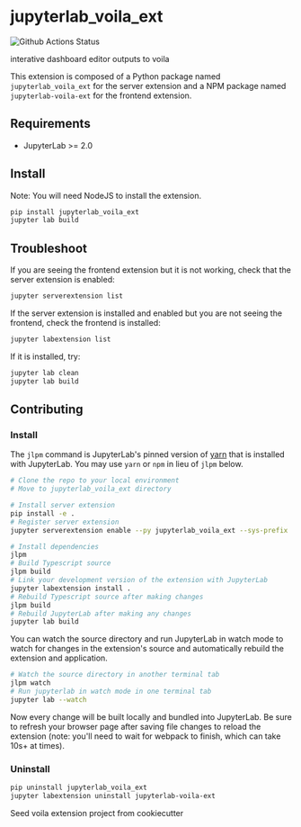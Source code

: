 # jupyterlab_voila_ext

![Github Actions Status](https://github.com/jupytercalpoly/project3/workflows/Build/badge.svg)

interative dashboard editor outputs to voila


This extension is composed of a Python package named `jupyterlab_voila_ext`
for the server extension and a NPM package named `jupyterlab-voila-ext`
for the frontend extension.


## Requirements

* JupyterLab >= 2.0

## Install

Note: You will need NodeJS to install the extension.

```bash
pip install jupyterlab_voila_ext
jupyter lab build
```

## Troubleshoot

If you are seeing the frontend extension but it is not working, check
that the server extension is enabled:

```bash
jupyter serverextension list
```

If the server extension is installed and enabled but you are not seeing
the frontend, check the frontend is installed:

```bash
jupyter labextension list
```

If it is installed, try:

```bash
jupyter lab clean
jupyter lab build
```

## Contributing

### Install

The `jlpm` command is JupyterLab's pinned version of
[yarn](https://yarnpkg.com/) that is installed with JupyterLab. You may use
`yarn` or `npm` in lieu of `jlpm` below.

```bash
# Clone the repo to your local environment
# Move to jupyterlab_voila_ext directory

# Install server extension
pip install -e .
# Register server extension
jupyter serverextension enable --py jupyterlab_voila_ext --sys-prefix

# Install dependencies
jlpm
# Build Typescript source
jlpm build
# Link your development version of the extension with JupyterLab
jupyter labextension install .
# Rebuild Typescript source after making changes
jlpm build
# Rebuild JupyterLab after making any changes
jupyter lab build
```

You can watch the source directory and run JupyterLab in watch mode to watch for changes in the extension's source and automatically rebuild the extension and application.

```bash
# Watch the source directory in another terminal tab
jlpm watch
# Run jupyterlab in watch mode in one terminal tab
jupyter lab --watch
```

Now every change will be built locally and bundled into JupyterLab. Be sure to refresh your browser page after saving file changes to reload the extension (note: you'll need to wait for webpack to finish, which can take 10s+ at times).

### Uninstall

```bash
pip uninstall jupyterlab_voila_ext
jupyter labextension uninstall jupyterlab-voila-ext
```
Seed voila extension project from cookiecutter
